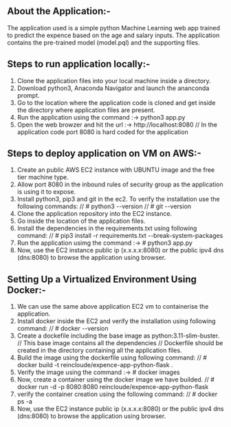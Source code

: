 About the Application:-
-----------------------
The application used is a simple python Machine Learning web app trained to predict the expence based on the age and salary inputs.
The application contains the pre-trained model (model.pql) and the supporting files.



Steps to run application locally:-
---------------------------------
1) Clone the application files into your local machine inside a directory.
2) Download python3, Anaconda Navigator and launch the ananconda prompt.
3) Go to the location where the application code is cloned and get inside the directory where application files are present.
4) Run the application using the command :-> python3 app.py
5) Open the web browzer and hit the url :->  http://localhost:8080
   // In the application code port 8080 is hard coded for the application


Steps to deploy application on VM on AWS:-
------------------------------------------
1) Create an public AWS EC2 instance with UBUNTU image and the free tier machine type.
2) Allow port 8080 in the inbound rules of security group as the application is using it to expose.
3) Install python3, pip3 and git in the ec2. To verify the installation use the following commands:
   // # python3 --version
   // # git --version
4) Clone the application repository into the EC2 instance.
5) Go inside the location of the application files.
6) Install the dependencies in the requirements.txt using following command:
  // # pip3 install -r requirements.txt --break-system-packages
7) Run the application usimg the command :-> # python3 app.py
8) Now, use the EC2 instance public ip (x.x.x.x:8080) or the public ipv4 dns (dns:8080) to browse the application using browser.


Setting Up a Virtualized Environment Using Docker:-
---------------------------------------------------
1) We can use the same above application EC2 vm to containerise the application.
2) Install docker inside the EC2 and verify the installation using following command:
 // # docker --version
3) Create a dockefile including the base image as python:3.11-slim-buster.
  // This base image contains all the dependencies
  // Dockerfile should be created in the directory containing all the application files.
4) Build the image using the dockerfile using following command:
  // # docker build -t reincloude/expence-app-python-flask .                                  
5) Verify the image using the command :-> # docker images
6) Now, create a container using the docker image we have builded.
  // # docker run -d -p 8080:8080 reincloude/expence-app-python-flask
7) verify the container creation using the following command:
  // # docker ps -a
8) Now, use the EC2 instance public ip (x.x.x.x:8080) or the public ipv4 dns (dns:8080) to browse the application using browser.
